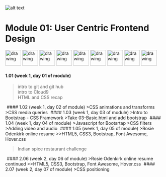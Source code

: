 
![alt text][logo]  
# Module 01: User Centric Frontend Design
<img src="https://upload.wikimedia.org/wikipedia/commons/thumb/6/61/HTML5_logo_and_wordmark.svg/1200px-HTML5_logo_and_wordmark.svg.png" alt="drawing" height="50px"/>
<img src="https://encrypted-tbn0.gstatic.com/images?q=tbn:ANd9GcRMqLKnDrqcR6lY02ChXi8NTuvTilzN7pPmEJVP1qY56Hm5kVyW" alt="drawing" height="50px"/>
<img src="https://vignette.wikia.nocookie.net/howtoprogram/images/a/a9/CSS3.png/revision/latest?cb=20130422012035" alt="drawing" height="50px"/>
<img src="https://encrypted-tbn0.gstatic.com/images?q=tbn:ANd9GcRMqLKnDrqcR6lY02ChXi8NTuvTilzN7pPmEJVP1qY56Hm5kVyW" alt="drawing" height="50px"/>
<img src="http://getbootstrap.com/docs/4.1/assets/img/bootstrap-stack.png" alt="drawing" height="50px"/>
<img src="https://encrypted-tbn0.gstatic.com/images?q=tbn:ANd9GcRMqLKnDrqcR6lY02ChXi8NTuvTilzN7pPmEJVP1qY56Hm5kVyW" alt="drawing" height="50px"/>
<img src="https://static.c9.io/nc-3.1.4266-3d7d2787-wf/static/plugins/c9.profile/static/images/cloud9-logo.svg" alt="drawing" height="50px"/>
<img src="https://encrypted-tbn0.gstatic.com/images?q=tbn:ANd9GcRMqLKnDrqcR6lY02ChXi8NTuvTilzN7pPmEJVP1qY56Hm5kVyW" alt="drawing" height="50px"/>
<img src="https://image.flaticon.com/icons/svg/25/25231.svg" alt="drawing" height="50px"/>

#### 1.01 (week 1, day 01 of module)  
>intro to git and git hub  
>intro to Cloud9  
>HTML and CSS recap

<img src="https://encrypted-tbn0.gstatic.com/images?q=tbn:ANd9GcRMqLKnDrqcR6lY02ChXi8NTuvTilzN7pPmEJVP1qY56Hm5kVyW" alt="drawing" height="1px"/>
#### 1.02 (week 1, day 02 of module)  
>CSS animations and transforms  
>CSS media queries   

<img src="https://encrypted-tbn0.gstatic.com/images?q=tbn:ANd9GcRMqLKnDrqcR6lY02ChXi8NTuvTilzN7pPmEJVP1qY56Hm5kVyW" alt="drawing" height="1px"/>
#### 1.03 (week 1, day 03 of module)  
>Intro to Bootstrap - CSS Framework  
>Take 03-Basic.html and add bootstrap  
  
<img src="https://encrypted-tbn0.gstatic.com/images?q=tbn:ANd9GcRMqLKnDrqcR6lY02ChXi8NTuvTilzN7pPmEJVP1qY56Hm5kVyW" alt="drawing" height="1px"/>
#### 1.04 (week 1, day 04 of module)  
>Javascript for Bootsrtap  
>CSS filters 
>Adding video and audio    

<img src="https://encrypted-tbn0.gstatic.com/images?q=tbn:ANd9GcRMqLKnDrqcR6lY02ChXi8NTuvTilzN7pPmEJVP1qY56Hm5kVyW" alt="drawing" height="1px"/>
#### 1.05 (week 1, day 05 of module)  
>Rosie Odenkirk online resume  
>>HTML5, CSS3, Bootstrap, Font Awesome, Hover.css  

>Indian spice restaurant challenge  
  
<img src="https://encrypted-tbn0.gstatic.com/images?q=tbn:ANd9GcRMqLKnDrqcR6lY02ChXi8NTuvTilzN7pPmEJVP1qY56Hm5kVyW" alt="drawing" height="1px"/>
#### 2.06 (week 2, day 06 of module)  
>Rosie Odenkirk online resume continued
>>HTML5, CSS3, Bootstrap, Font Awesome, Hover.css  

<img src="https://encrypted-tbn0.gstatic.com/images?q=tbn:ANd9GcRMqLKnDrqcR6lY02ChXi8NTuvTilzN7pPmEJVP1qY56Hm5kVyW" alt="drawing" height="1px"/>
#### 2.07 (week 2, day 07 of module)  
>CSS positioning 

  




[logo]:https://codeinstitute.net/wp-content/uploads/2016/06/Code-Institute.png "Logo Title Text 2"
[bootstrap]:http://getbootstrap.com/docs/4.1/assets/img/bootstrap-stack.png "Logo Title Text 2"